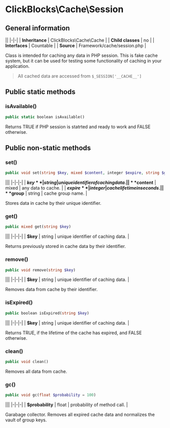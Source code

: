 # ClickBlocks\Cache\Session #

## General information ##

||
|-|-|
| **Inheritance** | ClickBlocks\Cache\Cache |
| **Child classes** | no |
| **Interfaces** | Countable |
| **Source** | Framework/cache/session.php |

Class is intended for caching any data in PHP session. This is fake cache system, but it can be used for testing some functionality of caching in your application.

> All cached data are accessed from `$_SESSION['__CACHE__']`

## Public static methods ##

### **isAvailable()**

```php
public static boolean isAvailable()
```

Returns TRUE if PHP session is statrted and ready to work and FALSE otherwise.


## Public non-static methods ##

### **set()**

```php
public void set(string $key, mixed $content, integer $expire, string $group = null)
```

|||
|-|-|-|
| **$key** | string | unique identifier of caching data. |
| **$content** | mixed | any data to cache. |
| **$expire** | integer | cache lifetime in seconds. |
| **$group** | string | cache group name. |

Stores data in cache by their unique identifier.

### **get()**

```php
public mixed get(string $key)
```

|||
|-|-|-|
| **$key** | string | unique identifier of caching data. |

Returns previously stored in cache data by their identifier.

### **remove()**

```php
public void remove(string $key)
```

|||
|-|-|-|
| **$key** | string | unique identifier of caching data. |

Removes data from cache by their identifier.

### **isExpired()**

```php
public boolean isExpired(string $key)
```

|||
|-|-|-|
| **$key** | string | unique identifier of caching data. |

Returns TRUE, if the lifetime of the cache has expired, and FALSE otherwise.

### **clean()**

```php
public void clean()
```

Removes all data from cache.

### **gc()**

```php
public void gc(float $probability = 100)
```

|||
|-|-|-|
| **$probability** | float | probability of method call. |

Garabage collector. Removes all expired cache data and normalizes the vault of group keys.